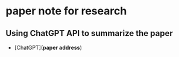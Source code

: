 # paper note for research

## Using ChatGPT API to summarize the paper
- [ChatGPT](**paper address**)

